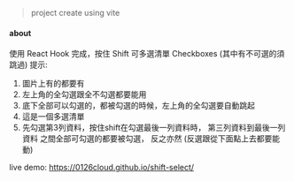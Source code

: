 > project create using vite

#### about

使用 React Hook 完成，按住 Shift 可多選清單 Checkboxes (其中有不可選的須跳過) 提示:

1. 圖片上有的都要有
2. 左上角的全勾選跟全不勾選都要能用
3. 底下全部可以勾選的，都被勾選的時候，左上角的全勾選要自動跳起
4. 這是一個多選清單
5. 先勾選第3列資料，按住shift在勾選最後一列資料時， 第三列資料到最後一列資料 之間全部可勾選的都要被勾選， 反之亦然 (反選跟從下面點上去都要能動)

live demo: https://0126cloud.github.io/shift-select/